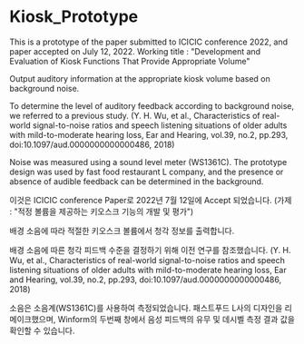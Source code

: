# Kiosk_Prototype

This is a prototype of the paper submitted to ICICIC conference 2022, and paper accepted on July 12, 2022.
Working title : "Development and Evaluation of Kiosk Functions That Provide Appropriate Volume"

Output auditory information at the appropriate kiosk volume based on background noise.

To determine the level of auditory feedback according to background noise, we referred to a previous study.
(Y. H. Wu, et al., Characteristics of real-world signal-to-noise ratios and speech listening situations of older adults with mild-to-moderate hearing loss, Ear and Hearing, vol.39, no.2, pp.293, doi:10.1097/aud.0000000000000486, 2018)

Noise was measured using a sound level meter (WS1361C).
The prototype design was used by fast food restaurant L company, and the presence or absence of audible feedback can be determined in the background.

이것은 ICICIC conference Paper로 2022년 7월 12일에 Accept 되었습니다. 
(가제 : "적정 볼륨을 제공하는 키오스크 기능의 개발 및 평가")

배경 소음에 따라 적절한 키오스크 볼륨에서 청각 정보를 출력합니다.

배경 소음에 따른 청각 피드백 수준을 결정하기 위해 이전 연구를 참조했습니다.
(Y. H. Wu, et al., Characteristics of real-world signal-to-noise ratios and speech listening situations of older adults with mild-to-moderate hearing loss, Ear and Hearing, vol.39, no.2, pp.293, doi:10.1097/aud.0000000000000486, 2018)

소음은 소음계(WS1361C)를 사용하여 측정되었습니다. 패스트푸드 L사의 디자인을 리메이크했으며, Winform의 두번째 창에서 음성 피드백의 유무 및 데시벨 측정 결과 값을 확인할 수 있습니다.

